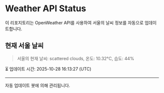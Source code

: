
# Weather API Status

이 리포지토리는 OpenWeather API를 사용하여 서울의 날씨 정보를 자동으로 업데이트합니다.

## 현재 서울 날씨
> 서울의 현재 날씨: scattered clouds, 온도: 10.32°C, 습도: 44%

⏳ 업데이트 시간: 2025-10-28 16:13:27 (UTC)

---
자동 업데이트 봇에 의해 관리됩니다.

